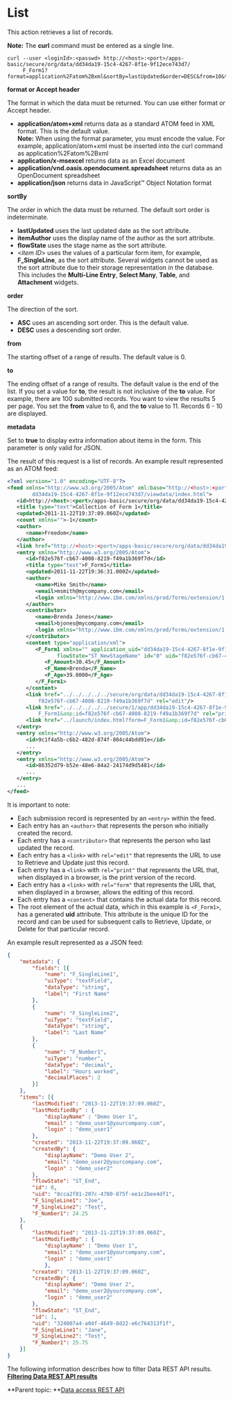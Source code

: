 # List 

This action retrieves a list of records.

**Note:** The **curl** command must be entered as a single line.

```
curl --user <loginId>:<passwd> http://<host>:<port>/apps-basic/secure/org/data/dd34da19-15c4-4267-8f1e-9f12ece743d7/
     F_Form1?format=application%2Fatom%2Bxml&sortBy=lastUpdated&order=DESC&from=10&to=20
```

**format or Accept header**

The format in which the data must be returned. You can use either format or Accept header.

   - **application/atom+xml** returns data as a standard ATOM feed in XML format. This is the default value.<br>  **Note:** When using the format parameter, you must encode the value. For example, application/atom+xml must be inserted into the curl command as application%2Fatom%2Bxml
   - **application/x-msexcel** returns data as an Excel document
   -   **application/vnd.oasis.opendocument.spreadsheet** returns data as an OpenDocument spreadsheet
   -   **application/json** returns data in JavaScript™ Object Notation format

**sortBy**

The order in which the data must be returned. The default sort order is indeterminate.

   -   **lastUpdated** uses the last updated date as the sort attribute.
   -   **itemAuthor** uses the display name of the author as the sort attribute.
   -   **flowState** uses the stage name as the sort attribute.
   -   <*item ID*> uses the values of a particular form item, for example, **F_SingleLine**, as the sort attribute. Several widgets cannot be used as the sort attribute due to their storage representation in the database. This includes the **Multi-Line Entry**, **Select Many**, **Table**, and **Attachment** widgets.

**order**

The direction of the sort.

   - **ASC** uses an ascending sort order. This is the default value.
   - **DESC** uses a descending sort order.

**from**

The starting offset of a range of results. The default value is 0.

**to**

The ending offset of a range of results. The default value is the end of the list. If you set a value for **to**, the result is not inclusive of the **to** value. For example, there are 100 submitted records. You want to view the results 5 per page. You set the **from** value to 6, and the **to** value to 11. Records 6 - 10 are displayed.

**metadata**

Set to **true** to display extra information about items in the form. 
This parameter is only valid for JSON.

The result of this request is a list of records. An example result represented as an ATOM feed:

```xml
<?xml version="1.0" encoding="UTF-8"?>
<feed xmlns="http://www.w3.org/2005/Atom" xml:base="http://<host>:<port>/apps-basic/landing/1/app/
        dd34da19-15c4-4267-8f1e-9f12ece743d7/viewdata/index.html">
   <id>http://<host>:<port>/apps-basic/secure/org/data/dd34da19-15c4-4267-8f1e-9f12ece743d7/F_Form1</id>
   <title type="text">Collection of Form 1</title>
   <updated>2011-11-22T19:37:09.060Z</updated>
   <count xmlns="">-1</count>
   <author>
      <name>Freedom</name>
   </author>
   <link href="http://<host>:<port>/apps-basic/secure/org/data/dd34da19-15c4-4267-8f1e-9f12ece743d7/F_Form1" rel="self"/>
   <entry xmlns="http://www.w3.org/2005/Atom">
      <id>f82e576f-cb67-4008-8219-f49a1b369f7d</id>
      <title type="text">F_Form1</title>
      <updated>2011-11-22T19:36:31.000Z</updated>
      <author>
         <name>Mike Smith</name>
         <email>msmith@mycompany.com</email>
         <login xmlns="http://www.ibm.com/xmlns/prod/forms/extension/1.0">msmith@mycompany.com</login>
      </author>
      <contributor>
         <name>Brenda Jones</name>
         <email>bjones@mycompany.com</email>
         <login xmlns="http://www.ibm.com/xmlns/prod/forms/extension/1.0">bjones@mycompany.com</login>
      </contributor>
      <content type="application/xml">
         <F_Form1 xmlns="" application_uid="dd34da19-15c4-4267-8f1e-9f12ece743d7" draft_ownerid="" 
                flowState="ST_NewStageName" id="0" uid="f82e576f-cb67-4008-8219-f49a1b369f7d">
            <F_Amount>30.45</F_Amount>
            <F_Name>Brenda</F_Name>
            <F_Age>39.0000</F_Age>
         </F_Form1>
      </content>
      <link href="../../../../../secure/org/data/dd34da19-15c4-4267-8f1e-9f12ece743d7/F_Form1/
          f82e576f-cb67-4008-8219-f49a1b369f7d" rel="edit"/>
      <link href="../../../../../secure/1/app/dd34da19-15c4-4267-8f1e-9f12ece743d7/print/index.html?form=
          F_Form1&amp;id=f82e576f-cb67-4008-8219-f49a1b369f7d" rel="print"/>
      <link href="../launch/index.html?form=F_Form1&amp;id=f82e576f-cb67-4008-8219-f49a1b369f7d" rel="form"/>
   </entry>
   <entry xmlns="http://www.w3.org/2005/Atom">
      <id>9c1f4a5b-c6b2-482d-874f-804c44bdd91e</id>
      ...
   </entry>
   <entry xmlns="http://www.w3.org/2005/Atom">
      <id>86352d79-b52e-48e6-84a2-24174d9d5481</id>
      ...
   </entry>
   ...
</feed>
```

It is important to note:

-   Each submission record is represented by an `<entry>` within the feed.
-   Each entry has an `<author>` that represents the person who initially created the record.
-   Each entry has a `<contributor>` that represents the person who last updated the record.
-   Each entry has a `<link>` with `rel="edit"` that represents the URL to use to Retrieve and Update just this record.
-   Each entry has a `<link>` with `rel="print"` that represents the URL that, when displayed in a browser, is the print version of the record.
-   Each entry has a `<link>` with `rel="form"` that represents the URL that, when displayed in a browser, allows the editing of this record.
-   Each entry has a `<content>` that contains the actual data for this record.
-   The root element of the actual data, which in this example is `<F_Form1>`, has a generated **uid** attribute. This attribute is the unique ID for the record and can be used for subsequent calls to Retrieve, Update, or Delete for that particular record.

An example result represented as a JSON feed:

```json
{
	"metadata": {
		"fields": [{
			"name": "F_SingleLine1",
			"uiType": "textField",
			"dataType": "string",
			"label": "First Name"
		},
		{
			"name": "F_SingleLine2",
			"uiType": "textField",
			"dataType": "string",
			"label": "Last Name"
		},
		{
			"name": "F_Number1",
			"uiType": "number",
			"dataType": "decimal",
			"label": "Hours worked",
			"decimalPlaces": 2
		}]
	},
	"items": [{
		"lastModified": "2013-11-22T19:37:09.060Z",
		"lastModifiedBy" : {             
			"displayName" : "Demo User 1",
			"email" : "demo_user1@yourcompany.com",
			"login" : "demo_user1"           
		},
		"created": "2013-11-22T19:37:09.060Z",
		"createdBy": {
			"displayName": "Demo User 2",
			"email": "demo_user2@yourcompany.com",
			"login" : "demo_user2" 
		},
		"flowState": "ST_End",
		"id": 0,
		"uid": "8cca2f81-207c-4780-875f-ee1c2bee4df1",
		"F_SingleLine1": "Joe",
		"F_SingleLine2": "Test",
		"F_Number1": 24.25
	},
	{
		"lastModified": "2013-11-22T19:37:09.060Z",
		"lastModifiedBy" : {    
			"displayName" : "Demo User 1",
			"email" : "demo_user1@yourcompany.com", 
			"login" : "demo_user1"
			},
		"created": "2013-11-22T19:37:09.060Z",
		"createdBy": {
			"displayName": "Demo User 2",
			"email": "demo_user2@yourcompany.com",
			"login" : "demo_user2" 
		},
		"flowState": "ST_End",
		"id": 1,
		"uid": "324007a4-a04f-4649-8d22-e6c764313f1f",
		"F_SingleLine1": "Jane",
		"F_SingleLine2": "Test",
		"F_Number1": 25.75
	}]
}
```


The following information describes how to filter Data REST API results.  **[Filtering Data REST API results](ref_data_rest_api_list_filter.md)**  


**Parent topic: **[Data access REST API](ref_data_access_rest_api.md)

